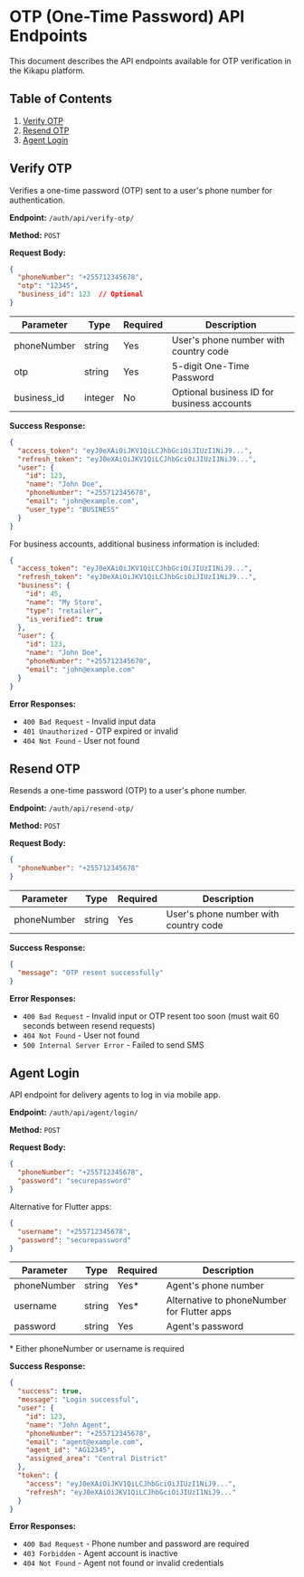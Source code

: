 # OTP (One-Time Password) API Endpoints

This document describes the API endpoints available for OTP verification in the Kikapu platform.

## Table of Contents
1. [Verify OTP](#verify-otp)
2. [Resend OTP](#resend-otp)
3. [Agent Login](#agent-login)

## Verify OTP

Verifies a one-time password (OTP) sent to a user's phone number for authentication.

**Endpoint:** `/auth/api/verify-otp/`

**Method:** `POST`

**Request Body:**

```json
{
  "phoneNumber": "+255712345678",
  "otp": "12345",
  "business_id": 123  // Optional
}
```

| Parameter | Type | Required | Description |
|-----------|------|----------|-------------|
| phoneNumber | string | Yes | User's phone number with country code |
| otp | string | Yes | 5-digit One-Time Password |
| business_id | integer | No | Optional business ID for business accounts |

**Success Response:**

```json
{
  "access_token": "eyJ0eXAiOiJKV1QiLCJhbGciOiJIUzI1NiJ9...",
  "refresh_token": "eyJ0eXAiOiJKV1QiLCJhbGciOiJIUzI1NiJ9...",
  "user": {
    "id": 123,
    "name": "John Doe",
    "phoneNumber": "+255712345678",
    "email": "john@example.com",
    "user_type": "BUSINESS"
  }
}
```

For business accounts, additional business information is included:

```json
{
  "access_token": "eyJ0eXAiOiJKV1QiLCJhbGciOiJIUzI1NiJ9...",
  "refresh_token": "eyJ0eXAiOiJKV1QiLCJhbGciOiJIUzI1NiJ9...",
  "business": {
    "id": 45,
    "name": "My Store",
    "type": "retailer",
    "is_verified": true
  },
  "user": {
    "id": 123,
    "name": "John Doe",
    "phoneNumber": "+255712345678",
    "email": "john@example.com"
  }
}
```

**Error Responses:**

- `400 Bad Request` - Invalid input data
- `401 Unauthorized` - OTP expired or invalid
- `404 Not Found` - User not found

## Resend OTP

Resends a one-time password (OTP) to a user's phone number.

**Endpoint:** `/auth/api/resend-otp/`

**Method:** `POST`

**Request Body:**

```json
{
  "phoneNumber": "+255712345678"
}
```

| Parameter | Type | Required | Description |
|-----------|------|----------|-------------|
| phoneNumber | string | Yes | User's phone number with country code |

**Success Response:**

```json
{
  "message": "OTP resent successfully"
}
```

**Error Responses:**

- `400 Bad Request` - Invalid input or OTP resent too soon (must wait 60 seconds between resend requests)
- `404 Not Found` - User not found
- `500 Internal Server Error` - Failed to send SMS

## Agent Login

API endpoint for delivery agents to log in via mobile app.

**Endpoint:** `/auth/api/agent/login/`

**Method:** `POST`

**Request Body:**

```json
{
  "phoneNumber": "+255712345678",
  "password": "securepassword"
}
```

Alternative for Flutter apps:
```json
{
  "username": "+255712345678",
  "password": "securepassword"
}
```

| Parameter | Type | Required | Description |
|-----------|------|----------|-------------|
| phoneNumber | string | Yes* | Agent's phone number |
| username | string | Yes* | Alternative to phoneNumber for Flutter apps |
| password | string | Yes | Agent's password |

\* Either phoneNumber or username is required

**Success Response:**

```json
{
  "success": true,
  "message": "Login successful",
  "user": {
    "id": 123,
    "name": "John Agent",
    "phoneNumber": "+255712345678",
    "email": "agent@example.com",
    "agent_id": "AG12345",
    "assigned_area": "Central District"
  },
  "token": {
    "access": "eyJ0eXAiOiJKV1QiLCJhbGciOiJIUzI1NiJ9...",
    "refresh": "eyJ0eXAiOiJKV1QiLCJhbGciOiJIUzI1NiJ9..."
  }
}
```

**Error Responses:**

- `400 Bad Request` - Phone number and password are required
- `403 Forbidden` - Agent account is inactive
- `404 Not Found` - Agent not found or invalid credentials
